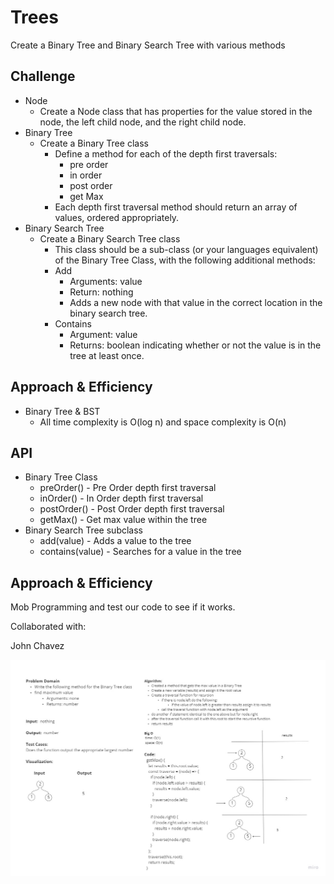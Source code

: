 # Trees

Create a Binary Tree and Binary Search Tree with various methods

## Challenge

- Node
  - Create a Node class that has properties for the value stored in the node, the left child node, and the right child node.
- Binary Tree
  - Create a Binary Tree class
    - Define a method for each of the depth first traversals:
      - pre order
      - in order
      - post order
      - get Max
    - Each depth first traversal method should return an array of values, ordered appropriately.
- Binary Search Tree
  - Create a Binary Search Tree class
    - This class should be a sub-class (or your languages equivalent) of the Binary Tree Class, with the following additional methods:
    - Add
      - Arguments: value
      - Return: nothing
      - Adds a new node with that value in the correct location in the binary search tree.
    - Contains
      - Argument: value
      - Returns: boolean indicating whether or not the value is in the tree at least once.

## Approach & Efficiency

- Binary Tree & BST
  - All time complexity is O(log n) and space complexity is O(n)

## API

- Binary Tree Class
  - preOrder() - Pre Order depth first traversal
  - inOrder() - In Order depth first traversal
  - postOrder() - Post Order depth first traversal
  - getMax() - Get max value within the tree
- Binary Search Tree subclass
  - add(value) - Adds a value to the tree
  - contains(value) - Searches for a value in the tree

## Approach & Efficiency

Mob Programming and test our code to see if it works.

Collaborated with:

John Chavez

![Linked List Challenge 16](../assets/Code-Challenge-16.PNG)
